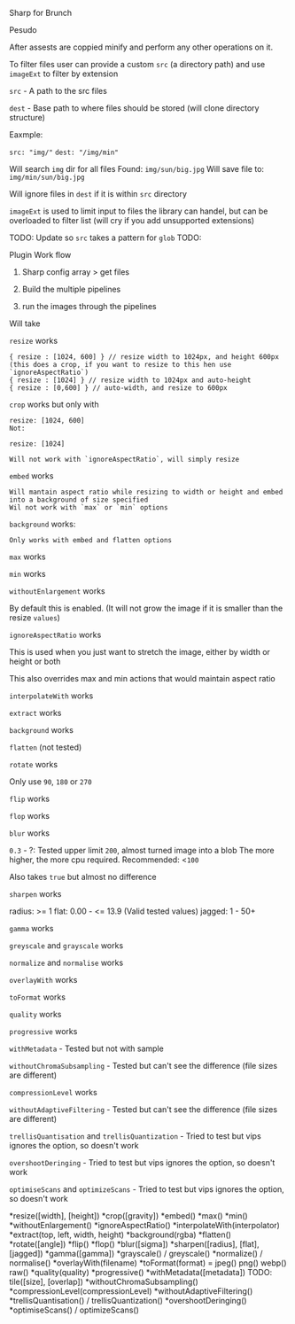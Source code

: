 Sharp for Brunch

Pesudo

After assests are coppied minify and perform any other operations on it.

To filter files user can provide a custom `src` (a directory path) and use `imageExt` to filter by extension

`src` - A path to the src files

`dest` - Base path to where files should be stored (will clone directory structure)

Eaxmple:

`src: "img/"`
`dest: "/img/min"`

Will search `img` dir for all files
Found: `img/sun/big.jpg`
Will save file to: `img/min/sun/big.jpg`

Will ignore files in `dest` if it is within `src` directory

`imageExt` is used to limit input to files the library can handel, but can be overloaded to filter list (will cry if you add unsupported extensions)

TODO: Update so `src` takes a pattern for `glob`
TODO:

Plugin Work flow

1. Sharp config array > get files
1. Build the multiple pipelines

2. run the images through the pipelines

Will take

`resize` works

    { resize : [1024, 600] } // resize width to 1024px, and height 600px (this does a crop, if you want to resize to this hen use `ignoreAspectRatio`)
    { resize : [1024] } // resize width to 1024px and auto-height
    { resize : [0,600] } // auto-width, and resize to 600px

`crop` works but only with

    resize: [1024, 600]
    Not:

    resize: [1024]

    Will not work with `ignoreAspectRatio`, will simply resize

`embed` works

    Will mantain aspect ratio while resizing to width or height and embed into a background of size specified
    Wil not work with `max` or `min` options

`background` works:

    Only works with embed and flatten options

`max` works

`min` works

`withoutEnlargement` works

By default this is enabled. (It will not grow the image if it is smaller than the resize `values`)

`ignoreAspectRatio` works

This is used when you just want to stretch the image, either by width or height or both

This also overrides max and min actions that would maintain aspect ratio

`interpolateWith` works

`extract` works

`background` works

`flatten` (not tested)

`rotate` works

Only use `90`, `180` or `270`

`flip` works

`flop` works

`blur` works

`0.3` - ?: Tested upper limit `200`, almost turned image into a blob
The more higher, the more cpu required.
Recommended: <`100`

Also takes `true` but almost no difference

`sharpen` works

radius: >= 1
flat: 0.00 - <= 13.9 (Valid tested values)
jagged: 1 - 50+

`gamma` works

`greyscale` and `grayscale` works

`normalize` and `normalise` works

`overlayWith` works

`toFormat` works

`quality` works

`progressive` works

`withMetadata` - Tested but not with sample

`withoutChromaSubsampling` - Tested but can't see the difference (file sizes are different)

`compressionLevel` works

`withoutAdaptiveFiltering` - Tested but can't see the difference (file sizes are different)

`trellisQuantisation` and `trellisQuantization` - Tried to test but vips ignores the option, so doesn't work

`overshootDeringing` - Tried to test but vips ignores the option, so doesn't work

`optimiseScans` and `optimizeScans` - Tried to test but vips ignores the option, so doesn't work

*resize([width], [height])
*crop([gravity])
*embed()
*max()
*min()
*withoutEnlargement()
*ignoreAspectRatio()
*interpolateWith(interpolator)
*extract(top, left, width, height)
*background(rgba)
*flatten()
*rotate([angle])
*flip()
*flop()
*blur([sigma])
*sharpen([radius], [flat], [jagged])
*gamma([gamma])
*grayscale() / greyscale()
*normalize() / normalise()
*overlayWith(filename)
*toFormat(format) = jpeg() png() webp() raw()
*quality(quality)
*progressive()
*withMetadata([metadata])
TODO: tile([size], [overlap])
*withoutChromaSubsampling()
*compressionLevel(compressionLevel)
*withoutAdaptiveFiltering()
*trellisQuantisation() / trellisQuantization()
*overshootDeringing()
*optimiseScans() / optimizeScans()
